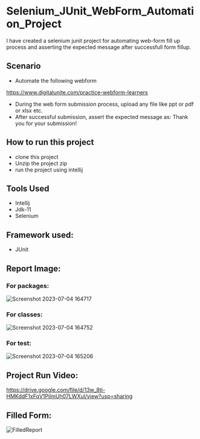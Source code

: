 # Selenium_JUnit_WebForm_Automation_Project
I have created a selenium junit project for automating web-form fill up process and asserting the expected message after successfull form fillup.

## Scenario
- Automate the following webform
  
https://www.digitalunite.com/practice-webform-learners


- During the web form submission process, upload any file like ppt or pdf or xlsx etc.
- After successful submission, assert the expected message as: Thank you for your submission!

## How to run this project
- clone this project
- Unzip the project zip
- run the project using intellij

## Tools Used
- Intellij
- Jdk-11
- Selenium
  
## Framework used:
- JUnit
  
## Report Image: 

### For packages:
![Screenshot 2023-07-04 164717](https://github.com/suptimusfika/Selenium_JUnit_WebForm_Automation_Project/assets/48064134/4b6b3768-0017-4936-b5df-021be01b3c6f)

### For classes:
![Screenshot 2023-07-04 164752](https://github.com/suptimusfika/Selenium_JUnit_WebForm_Automation_Project/assets/48064134/e0d2a304-dc24-4ce0-baac-0f52ac43d963)

### For test:
![Screenshot 2023-07-04 165206](https://github.com/suptimusfika/Selenium_JUnit_WebForm_Automation_Project/assets/48064134/06ac1281-be9c-4155-ba62-6c135b148edc)

## Project Run Video:
https://drive.google.com/file/d/13w_8ti-HMKddF1xFqV1PilmUh07LWXul/view?usp=sharing

## Filled Form:
![FilledReport](https://github.com/suptimusfika/Selenium_JUnit_WebForm_Automation_Project/assets/48064134/34e9f002-01c5-4304-9522-f5fd7801e85a)


  
